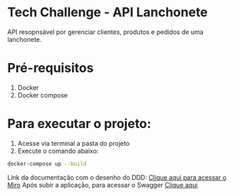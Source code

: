 # Tech Challenge - API Lanchonete

API resopnsável por gerenciar clientes, produtos e pedidos de uma lanchonete.

# Pré-requisitos
1. Docker
2. Docker compose

# Para executar o projeto:
1. Acesse via terminal a pasta do projeto
2. Execute o comando abaixo: 
```bash
docker-compose up --build
```

Link da documentação com o desenho do DDD: [Clique aqui para acessar o Miro](https://miro.com/app/board/uXjVKHPTdLg=/?share_link_id=544608334788)
Após subir a aplicação, para acessar o Swagger [Clique aqui](http://localhost:8080/swagger-ui/index.html)
